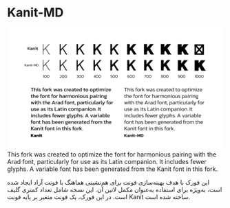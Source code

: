 # Kanit-MD
![Kanit-MD](Documentation\Kanit-MD.png)
This fork was created to optimize the font for harmonious pairing with the Arad font, particularly for use as its Latin companion. It includes fewer glyphs. A variable font has been generated from the Kanit font in this fork.

این فورک با هدف بهینه‌سازی فونت برای هم‌نشینی هماهنگ با فونت آراد ایجاد شده است، به‌ویژه برای استفاده به‌عنوان مکمل لاتین آن. این نسخه شامل تعداد کمتری گلیف است. در این فورک، یک فونت متغیر بر پایه فونت Kanit ساخته شده است.

